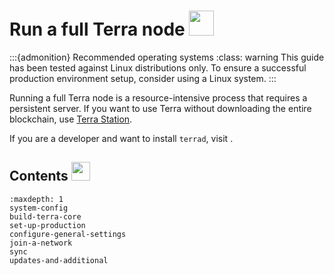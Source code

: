 # Run a full Terra node <img src="/img/icon_node.svg" height="40px">

:::{admonition} Recommended operating systems
:class: warning
This guide has been tested against Linux distributions only. To ensure a successful production environment setup, consider using a Linux system.
:::

Running a full Terra node is a resource-intensive process that requires a persistent server. If you want to use Terra without downloading the entire blockchain, use [Terra Station](https://station.terra.money/).

If you are a developer and want to install `terrad`, visit [](../../develop/terrad/install-terrad.md).


## Contents <img src="/img/Glossary.svg" height="30px">

```{toctree}
:maxdepth: 1
system-config
build-terra-core
set-up-production
configure-general-settings
join-a-network
sync
updates-and-additional
```

